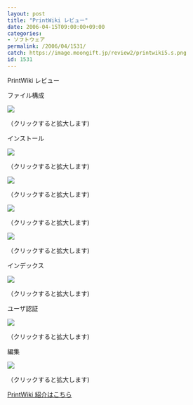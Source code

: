 ```yaml
---
layout: post
title: "PrintWiki レビュー"
date: 2006-04-15T09:00:00+09:00
categories:
- ソフトウェア
permalink: /2006/04/1531/
catch: https://image.moongift.jp/review2/printwiki5.s.png
id: 1531
---
```

PrintWiki レビュー  
<!--more-->

ファイル構成

  

[![](https://image.moongift.jp/review2/printwiki1.s.png)](https://image.moongift.jp/review2/printwiki1.png)  
  
（クリックすると拡大します)

  

インストール

  

[![](https://image.moongift.jp/review2/printwiki2.s.png)](https://image.moongift.jp/review2/printwiki2.png)  
  
（クリックすると拡大します)

  

[![](https://image.moongift.jp/review2/printwiki3.s.png)](https://image.moongift.jp/review2/printwiki3.png)  
  
（クリックすると拡大します)

  

[![](https://image.moongift.jp/review2/printwiki4.s.png)](https://image.moongift.jp/review2/printwiki4.png)  
  
（クリックすると拡大します)

  

[![](https://image.moongift.jp/review2/printwiki5.s.png)](https://image.moongift.jp/review2/printwiki5.png)  
  
（クリックすると拡大します)

  

インデックス

  

[![](https://image.moongift.jp/review2/printwiki6.s.png)](https://image.moongift.jp/review2/printwiki6.png)  
  
（クリックすると拡大します)

  

ユーザ認証

  

[![](https://image.moongift.jp/review2/printwiki7.s.png)](https://image.moongift.jp/review2/printwiki7.png)  
  
（クリックすると拡大します)

  

編集

  

[![](https://image.moongift.jp/review2/printwiki8.s.png)](https://image.moongift.jp/review2/printwiki8.png)  
  
（クリックすると拡大します)

  

[PrintWiki 紹介はこちら](http://oss.moongift.jp/intro/i-1530.html)

